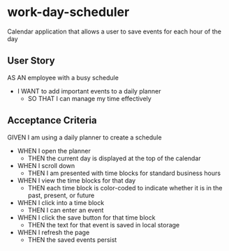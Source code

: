# work-day-scheduler
Calendar application that allows a user to save events for each hour of the day

## User Story
AS AN employee with a busy schedule
- I WANT to add important events to a daily planner
  - SO THAT I can manage my time effectively
  
## Acceptance Criteria
GIVEN I am using a daily planner to create a schedule
- WHEN I open the planner
  - THEN the current day is displayed at the top of the calendar
- WHEN I scroll down
  - THEN I am presented with time blocks for standard business hours
- WHEN I view the time blocks for that day
  - THEN each time block is color-coded to indicate whether it is in the past, present, or future
- WHEN I click into a time block
  - THEN I can enter an event
- WHEN I click the save button for that time block
  - THEN the text for that event is saved in local storage
- WHEN I refresh the page
  - THEN the saved events persist
